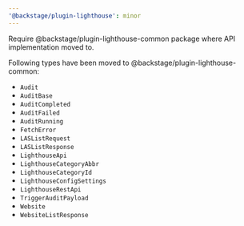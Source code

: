 ```yaml
---
'@backstage/plugin-lighthouse': minor
---
```


Require @backstage/plugin-lighthouse-common package where API implementation moved to.

Following types have been moved to @backstage/plugin-lighthouse-common:

- `Audit`
- `AuditBase`
- `AuditCompleted`
- `AuditFailed`
- `AuditRunning`
- `FetchError`
- `LASListRequest`
- `LASListResponse`
- `LighthouseApi`
- `LighthouseCategoryAbbr`
- `LighthouseCategoryId`
- `LighthouseConfigSettings`
- `LighthouseRestApi`
- `TriggerAuditPayload`
- `Website`
- `WebsiteListResponse`

